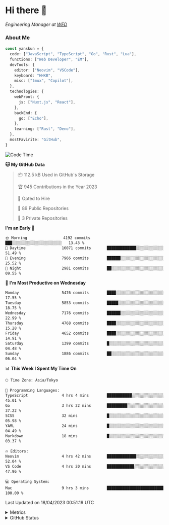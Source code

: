 # Hi there&nbsp;:wave:

<!-- ![Alt text](https://spotify-recently-played-readme.vercel.app/api?user=31kynbuubkiu3r4qh4hjuaglhfay) -->

_Engineering Manager at [WED](https://github.com/wedinc)_

### About Me

```ts
const yanskun = {
  code: ["JavaScript", "TypeScript", "Go", "Rust", "Lua"],
  functions: ["Web Developer", "EM"],
  devTools: {
    editor: ["Neovim", "VSCode"],
    keyboard: "HHKB",
    misc: ["tmux", "Copilot"],
  },
  technologies: {
    webFront: {
      js: ["Nuxt.js", "React"],
    },
    backEnd: {
      go: ["Echo"],
    },
    learning: ["Rust", "Deno"],
  },
  mostFavirite: "GitHub",
}
```

<!--START_SECTION:waka-->
![Code Time](http://img.shields.io/badge/Code%20Time-265%20hrs%2057%20mins-blue)

**🐱 My GitHub Data** 

> 📦 112.5 kB Used in GitHub's Storage 
 > 
> 🏆 945 Contributions in the Year 2023
 > 
> 💼 Opted to Hire
 > 
> 📜 89 Public Repositories 
 > 
> 🔑 3 Private Repositories 
 > 
**I'm an Early 🐤** 

```text
🌞 Morning                4192 commits        ███░░░░░░░░░░░░░░░░░░░░░░   13.43 % 
🌆 Daytime                16071 commits       █████████████░░░░░░░░░░░░   51.49 % 
🌃 Evening                7966 commits        ██████░░░░░░░░░░░░░░░░░░░   25.52 % 
🌙 Night                  2981 commits        ██░░░░░░░░░░░░░░░░░░░░░░░   09.55 % 
```
📅 **I'm Most Productive on Wednesday** 

```text
Monday                   5476 commits        ████░░░░░░░░░░░░░░░░░░░░░   17.55 % 
Tuesday                  5853 commits        █████░░░░░░░░░░░░░░░░░░░░   18.75 % 
Wednesday                7176 commits        ██████░░░░░░░░░░░░░░░░░░░   22.99 % 
Thursday                 4768 commits        ████░░░░░░░░░░░░░░░░░░░░░   15.28 % 
Friday                   4652 commits        ████░░░░░░░░░░░░░░░░░░░░░   14.91 % 
Saturday                 1399 commits        █░░░░░░░░░░░░░░░░░░░░░░░░   04.48 % 
Sunday                   1886 commits        ██░░░░░░░░░░░░░░░░░░░░░░░   06.04 % 
```


📊 **This Week I Spent My Time On** 

```text
🕑︎ Time Zone: Asia/Tokyo

💬 Programming Languages: 
TypeScript               4 hrs 4 mins        ███████████░░░░░░░░░░░░░░   45.01 % 
Go                       3 hrs 22 mins       █████████░░░░░░░░░░░░░░░░   37.22 % 
SCSS                     32 mins             █░░░░░░░░░░░░░░░░░░░░░░░░   05.98 % 
YAML                     24 mins             █░░░░░░░░░░░░░░░░░░░░░░░░   04.49 % 
Markdown                 18 mins             █░░░░░░░░░░░░░░░░░░░░░░░░   03.37 % 

🔥 Editors: 
Neovim                   4 hrs 42 mins       █████████████░░░░░░░░░░░░   52.04 % 
VS Code                  4 hrs 20 mins       ████████████░░░░░░░░░░░░░   47.96 % 

💻 Operating System: 
Mac                      9 hrs 3 mins        █████████████████████████   100.00 % 
```


 Last Updated on 18/04/2023 00:51:19 UTC
<!--END_SECTION:waka-->

<details>
  <summary>Metrics</summary>
  <img src="https://github.com/yanskun/yanskun/blob/main/github-metrics.svg" alt="Metrics">
</details>

<details>
  <summary>GitHub Status</summary>
  <picture>
    <source media="(prefers-color-scheme: dark)" srcset="https://raw.githubusercontent.com/yanskun/yanskun/master/profile-summary-card-output/nord_dark/0-profile-details.svg">
   <img src="https://raw.githubusercontent.com/yanskun/yanskun/master/profile-summary-card-output/default/0-profile-details.svg">
  </picture>
  <br>
  <picture>
    <source media="(prefers-color-scheme: dark)" srcset="https://raw.githubusercontent.com/yanskun/yanskun/master/profile-summary-card-output/nord_dark/1-repos-per-language.svg">
   <img src="https://raw.githubusercontent.com/yanskun/yanskun/master/profile-summary-card-output/default/1-repos-per-language.svg">
  </picture>
  <picture>
    <source media="(prefers-color-scheme: dark)" srcset="https://raw.githubusercontent.com/yanskun/yanskun/master/profile-summary-card-output/nord_dark/2-most-commit-language.svg">
   <img src="https://raw.githubusercontent.com/yanskun/yanskun/master/profile-summary-card-output/default/2-most-commit-language.svg">
  </picture>
  <br>
  <picture>
    <source media="(prefers-color-scheme: dark)" srcset="https://raw.githubusercontent.com/yanskun/yanskun/master/profile-summary-card-output/nord_dark/3-stats.svg">
   <img src="https://raw.githubusercontent.com/yanskun/yanskun/master/profile-summary-card-output/default/3-stats.svg">
  </picture>
  <picture>
    <source media="(prefers-color-scheme: dark)" srcset="https://raw.githubusercontent.com/yanskun/yanskun/master/profile-summary-card-output/nord_dark/4-productive-time.svg">
   <img src="https://raw.githubusercontent.com/yanskun/yanskun/master/profile-summary-card-output/default/4-productive-time.svg">
  </picture>
</details>
